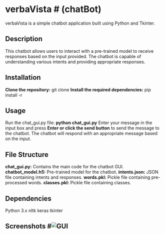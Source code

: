 # verbaVista # (chatBot)
verbaVista is a simple chatbot application built using Python and Tkinter.

## Description #
This chatbot allows users to interact with a pre-trained model to receive responses based on the input provided. The chatbot is capable of understanding various intents and providing appropriate responses.

## Installation #
**Clone the repository:** git clone <repository-url>
**Install the required dependencies:** pip install -r <requirements>

## Usage #
Run the chat_gui.py file: **python chat_gui.py**
Enter your message in the input box and press **Enter or click the send button** to send the message to the chatbot.
The chatbot will respond with an appropriate message based on the input.

## File Structure #
**chat_gui.py:** Contains the main code for the chatbot GUI.
**chatbot_model.h5:** Pre-trained model for the chatbot.
**intents.json:** JSON file containing intents and responses.
**words.pkl:** Pickle file containing pre-processed words.
**classes.pkl:** Pickle file containing classes.

## Dependencies #
Python 3.x
nltk
keras
tkinter

## Screenshots #![GUI](https://github.com/NupurHardiya/VerbaVista/assets/113535580/e754abd6-3d68-45c0-8d55-ce77a4b21483)



